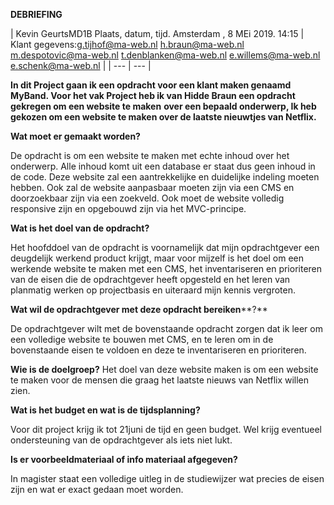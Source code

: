 **DEBRIEFING**

| Kevin GeurtsMD1B Plaats, datum, tijd. Amsterdam , 8 MEi 2019. 14:15 | Klant gegevens:g.tijhof@ma-web.nl
h.braun@ma-web.nl
m.despotovic@ma-web.nl
t.denblanken@ma-web.nl
e.willems@ma-web.nl
e.schenk@ma-web.nl |
| --- | --- |

**In dit Project gaan ik een opdracht voor een klant maken genaamd MyBand. Voor het vak Project heb ik van Hidde Braun een opdracht gekregen om een website te maken**  **over een bepaald onderwerp, Ik heb gekozen om een website te maken over de laatste nieuwtjes van Netflix.**

**Wat moet er gemaakt worden?**

De opdracht is om een website te maken met echte inhoud over het onderwerp. Alle inhoud komt uit een database er staat dus geen inhoud in de code. Deze website zal een aantrekkelijke en duidelijke indeling moeten hebben. Ook zal de website aanpasbaar moeten zijn via een CMS en doorzoekbaar zijn via een zoekveld. Ook moet de website volledig responsive zijn en opgebouwd zijn via het MVC-principe.

**Wat is het doel van de opdracht?**

Het hoofddoel van de opdracht is voornamelijk dat mijn opdrachtgever een deugdelijk werkend product krijgt, maar voor mijzelf is het doel om een werkende website te maken met een CMS, het inventariseren en prioriteren van de eisen die de opdrachtgever heeft opgesteld en het leren van planmatig werken op projectbasis en uiteraard mijn kennis vergroten.

**Wat wil de opdrachtgever met deze opdracht bereiken****?**

De opdrachtgever wilt met de bovenstaande opdracht zorgen dat ik leer om een volledige website te bouwen met CMS, en te leren om in de bovenstaande eisen te voldoen en deze te inventariseren en prioriteren.

**Wie is de doelgroep?**
Het doel van deze website maken is om een website te maken voor de mensen die graag het laatste nieuws van Netflix willen zien.

**Wat is het budget en wat is de tijdsplanning?**

Voor dit project krijg ik tot 21juni de tijd en geen budget. Wel krijg eventueel ondersteuning van de opdrachtgever als iets niet lukt.

**Is er voorbeeldmateriaal of info materiaal afgegeven?**

In magister staat een volledige uitleg in de studiewijzer wat precies de eisen zijn en wat er exact gedaan moet worden.
